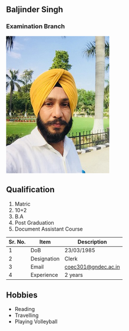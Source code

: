 
## Baljinder Singh
### Examination Branch

![Display picture](Photos/BS.png)

## Qualification

1. Matric 
2. 10+2
3. B.A
4. Post Graduation
5. Document Assistant Course

| Sr. No. | Item        | Description     |
| ------- | ----------- | --------------- |
| 1       | DoB         | 23/03/1985    |
| 2       | Designation | Clerk       |
| 3       | Email       | coec301@gndec.ac.in |
| 4       | Experience  | 2 years         |

## Hobbies

- Reading
- Travelling
- Playing Volleyball